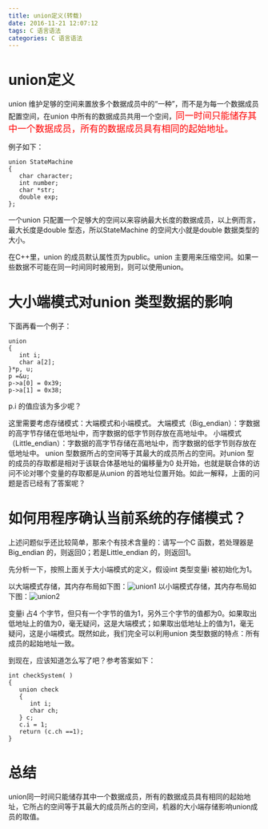 ```yaml
---
title: union定义(转载)
date: 2016-11-21 12:07:12
tags: C 语言语法
categories: C 语言语法
---
```


# union定义
union 维护足够的空间来置放多个数据成员中的“一种”，而不是为每一个数据成员配置空间，在union 中所有的数据成员共用一个空间，<font color=red size=4 face="黑体">同一时间只能储存其中一个数据成员，所有的数据成员具有相同的起始地址。</font>
<!--more-->
例子如下：

	union StateMachine
	{
	   char character;
	   int number;
	   char *str;
	   double exp;
	};

一个union 只配置一个足够大的空间以来容纳最大长度的数据成员，以上例而言，最大长度是double 型态，所以StateMachine 的空间大小就是double 数据类型的大小。

在C++里，union 的成员默认属性页为public。union 主要用来压缩空间。如果一些数据不可能在同一时间同时被用到，则可以使用union。
# 大小端模式对union 类型数据的影响

下面再看一个例子：

	union
	{
	   int i;
	   char a[2];
	}*p, u;
	p =&u;
	p->a[0] = 0x39;
	p->a[1] = 0x38;

p.i 的值应该为多少呢？

这里需要考虑存储模式：大端模式和小端模式。
大端模式（Big_endian）：字数据的高字节存储在低地址中，而字数据的低字节则存放在高地址中。
小端模式（Little_endian）：字数据的高字节存储在高地址中，而字数据的低字节则存放在低地址中。
union 型数据所占的空间等于其最大的成员所占的空间。对union 型的成员的存取都是相对于该联合体基地址的偏移量为0 处开始，也就是联合体的访问不论对哪个变量的存取都是从union 的首地址位置开始。如此一解释，上面的问题是否已经有了答案呢？
# 如何用程序确认当前系统的存储模式？

上述问题似乎还比较简单，那来个有技术含量的：请写一个C 函数，若处理器是Big_endian 的，则返回0；若是Little_endian 的，则返回1。

先分析一下，按照上面关于大小端模式的定义，假设int 类型变量i 被初始化为1。

以大端模式存储，其内存布局如下图：![union1](http://of685p9vy.bkt.clouddn.com/union1.jpg)
以小端模式存储，其内存布局如下图：![union2](http://of685p9vy.bkt.clouddn.com/union2.jpg)

变量i 占4 个字节，但只有一个字节的值为1，另外三个字节的值都为0。如果取出低地址上的值为0，毫无疑问，这是大端模式；如果取出低地址上的值为1，毫无疑问，这是小端模式。既然如此，我们完全可以利用union 类型数据的特点：所有成员的起始地址一致。

到现在，应该知道怎么写了吧？参考答案如下：

	int checkSystem( )
	{
	   union check
	   {
	      int i;
	      char ch;
	   } c;
	   c.i = 1;
	   return (c.ch ==1);
	}

# 总结 
union同一时间只能储存其中一个数据成员，所有的数据成员具有相同的起始地址，它所占的空间等于其最大的成员所占的空间，机器的大小端存储影响union成员的取值。
